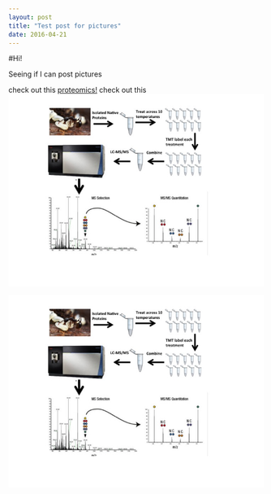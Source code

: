 ```yaml
---
layout: post
title: "Test post for pictures"
date: 2016-04-21
---
```


#Hi! 

Seeing if I can post pictures

check out this [proteomics!](/assets/20160421_test/20160126_mass_spec_proteomics.jpg)
check out this ![](/assets/20160421_test/20160126_mass_spec_proteomics.jpg?raw=true)

<img src="/assets/20160421_test/20160126_mass_spec_proteomics.jpg">